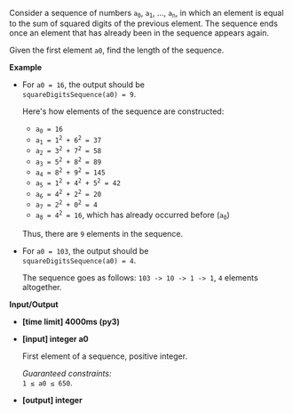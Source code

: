 <div class="markdown"><p>Consider a sequence of numbers <code>a<sub>0</sub></code>, <code>a<sub>1</sub></code>, ..., <code>a<sub>n</sub></code>, in which an element is equal to the sum of squared digits of the previous element. The sequence ends once an element that has already been in the sequence appears again.</p>
<p>Given the first element <code>a0</code>, find the length of the sequence.</p>
<p><strong>Example</strong></p>
<ul>
<li>
<p>For <code>a0 = 16</code>, the output should be<br>
<code>squareDigitsSequence(a0) = 9</code>.</p>
<p>Here's how elements of the sequence are constructed:</p>
<ul>
<li><code>a<sub>0</sub> = 16</code></li>
<li><code>a<sub>1</sub> = 1<sup>2</sup> + 6<sup>2</sup> = 37</code></li>
<li><code>a<sub>2</sub> = 3<sup>2</sup> + 7<sup>2</sup> = 58</code></li>
<li><code>a<sub>3</sub> = 5<sup>2</sup> + 8<sup>2</sup> = 89</code></li>
<li><code>a<sub>4</sub> = 8<sup>2</sup> + 9<sup>2</sup> = 145</code></li>
<li><code>a<sub>5</sub> = 1<sup>2</sup> + 4<sup>2</sup> + 5<sup>2</sup> = 42</code></li>
<li><code>a<sub>6</sub> = 4<sup>2</sup> + 2<sup>2</sup> = 20</code></li>
<li><code>a<sub>7</sub> = 2<sup>2</sup> + 0<sup>2</sup> = 4</code></li>
<li><code>a<sub>8</sub> = 4<sup>2</sup> = 16</code>, which has already occurred before (<code>a<sub>0</sub></code>)</li>
</ul>
<p>Thus, there are <code>9</code> elements in the sequence.</p>
</li>
<li>
<p>For <code>a0 = 103</code>, the output should be<br>
<code>squareDigitsSequence(a0) = 4</code>.</p>
<p>The sequence goes as follows: <code>103 -&gt; 10 -&gt; 1 -&gt; 1</code>, <code>4</code> elements altogether.</p>
</li>
</ul>
<p><strong>Input/Output</strong></p>
<ul>
<li><strong>[time limit] 4000ms (py3)</strong></li>
</ul>
<ul>
<li>
<p><strong>[input] integer a0</strong></p>
<p>First element of a sequence, positive integer.</p>
<p><em>Guaranteed constraints:</em><br>
<code>1 ≤ a0 ≤ 650</code>.</p>
</li>
<li>
<p><strong>[output] integer</strong></p>
</li>
</ul>
</div>